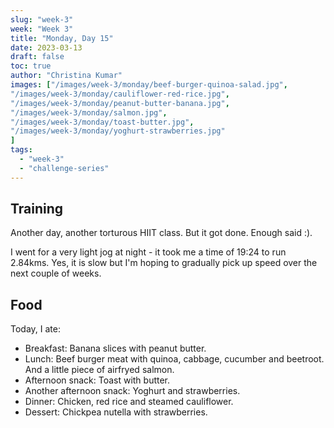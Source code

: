 ```yaml
---
slug: "week-3"
week: "Week 3"
title: "Monday, Day 15"
date: 2023-03-13
draft: false
toc: true
author: "Christina Kumar"
images: ["/images/week-3/monday/beef-burger-quinoa-salad.jpg",
"/images/week-3/monday/cauliflower-red-rice.jpg",
"/images/week-3/monday/peanut-butter-banana.jpg",
"/images/week-3/monday/salmon.jpg",
"/images/week-3/monday/toast-butter.jpg",
"/images/week-3/monday/yoghurt-strawberries.jpg"
]
tags:
  - "week-3"
  - "challenge-series"
---
```


## Training

Another day, another torturous HIIT class. But it got done. Enough said :).

I went for a very light jog at night - it took me a time of 19:24 to run 2.84kms. Yes, it is slow but I'm hoping to gradually pick up speed over the next couple of weeks.


## Food

Today, I ate:

- Breakfast: Banana slices with peanut butter.
- Lunch: Beef burger meat with quinoa, cabbage, cucumber and beetroot. And a little piece of airfryed salmon.
- Afternoon snack: Toast with butter.
- Another afternoon snack: Yoghurt and strawberries.
- Dinner: Chicken, red rice and steamed cauliflower.
- Dessert: Chickpea nutella with strawberries.

